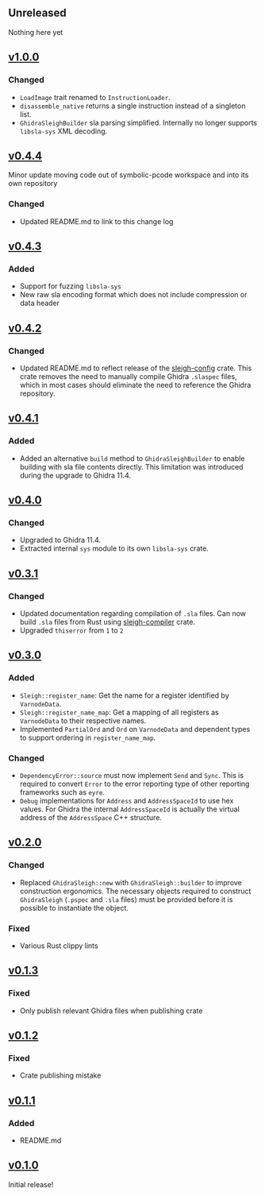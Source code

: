 ## Unreleased

Nothing here yet

## [v1.0.0](https://github.com/mnemonikr/libsla/tree/v1.0.0)

### Changed

* `LoadImage` trait renamed to `InstructionLoader`.
* `disassemble_native` returns a single instruction instead of a singleton list.
* `GhidraSleighBuilder` sla parsing simplified. Internally no longer supports `libsla-sys` XML decoding.

## [v0.4.4](https://github.com/mnemonikr/libsla/tree/v0.4.4)

Minor update moving code out of symbolic-pcode workspace and into its own repository

### Changed

* Updated README.md to link to this change log

## [v0.4.3](https://github.com/mnemonikr/symbolic-pcode/tree/libsla-0.4.3)

### Added

* Support for fuzzing `libsla-sys`
* New raw sla encoding format which does not include compression or data header

## [v0.4.2](https://github.com/mnemonikr/symbolic-pcode/tree/libsla-0.4.2)

### Changed

* Updated README.md to reflect release of the [sleigh-config](https://crates.io/crates/sleigh-config)
crate. This crate removes the need to manually compile Ghidra `.slaspec` files, which in most cases
should eliminate the need to reference the Ghidra repository.

## [v0.4.1](https://github.com/mnemonikr/symbolic-pcode/tree/libsla-0.4.1)

### Added

* Added an alternative `build` method to `GhidraSleighBuilder` to enable building with sla file contents directly. This limitation was introduced during the upgrade to Ghidra 11.4.

## [v0.4.0](https://github.com/mnemonikr/symbolic-pcode/tree/libsla-0.4.0)

### Changed

* Upgraded to Ghidra 11.4.
* Extracted internal `sys` module to its own `libsla-sys` crate.

## [v0.3.1](https://github.com/mnemonikr/symbolic-pcode/tree/libsla-0.3.1)

### Changed

* Updated documentation regarding compilation of `.sla` files. Can now build `.sla` files from Rust using [sleigh-compiler](https://crates.io/crates/sleigh-compiler) crate.
* Upgraded `thiserror` from `1` to `2`

## [v0.3.0](https://github.com/mnemonikr/symbolic-pcode/tree/libsla-0.3.0)

### Added

* `Sleigh::register_name`: Get the name for a register identified by `VarnodeData`.
* `Sleigh::register_name_map`: Get a mapping of all registers as `VarnodeData` to their respective
names.
* Implemented `PartialOrd` and `Ord` on `VarnodeData` and dependent types to support ordering in
`register_name_map`.

### Changed

* `DependencyError::source` must now implement `Send` and `Sync`. This is required to convert
`Error` to the error reporting type of other reporting frameworks such as `eyre`.
* `Debug` implementations for `Address` and `AddressSpaceId` to use hex values. For Ghidra the
internal `AddressSpaceId` is actually the virtual address of the `AddressSpace` C++ structure.

## [v0.2.0](https://github.com/mnemonikr/symbolic-pcode/tree/libsla-0.2.0)

### Changed

* Replaced `GhidraSleigh::new` with `GhidraSleigh::builder` to improve construction ergonomics. The
necessary objects required to construct `GhidraSleigh` (`.pspec` and `.sla` files) must be provided
before it is possible to instantiate the object.

### Fixed

* Various Rust clippy lints

## [v0.1.3](https://github.com/mnemonikr/symbolic-pcode/tree/libsla-0.1.3)

### Fixed

* Only publish relevant Ghidra files when publishing crate

## [v0.1.2](https://github.com/mnemonikr/symbolic-pcode/tree/libsla-0.1.2)

### Fixed

* Crate publishing mistake

## [v0.1.1](https://github.com/mnemonikr/symbolic-pcode/tree/libsla-0.1.1)

### Added

* README.md

## [v0.1.0](https://github.com/mnemonikr/symbolic-pcode/tree/libsla-0.1.0)

Initial release!
